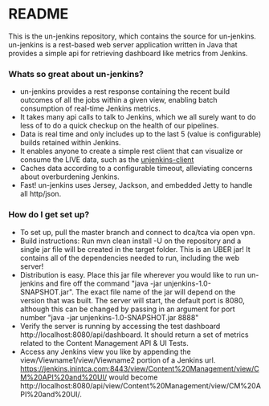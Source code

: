# README #

This is the un-jenkins repository, which contains the source for un-jenkins. un-jenkins is a rest-based web server application written in Java that provides a simple api for retrieving dashboard like metrics from Jenkins.  

### Whats so great about un-jenkins? ###

* un-jenkins provides a rest response containing the recent build outcomes of all the jobs within a given view, enabling batch consumption of real-time Jenkins metrics.
* It takes many api calls to talk to Jenkins, which we all surely want to do less of to do a quick checkup on the health of our pipelines.
* Data is real time and only includes up to the last 5 (value is configurable) builds retained within Jenkins.
* It enables anyone to create a simple rest client that can visualize or consume the LIVE data, such as the [unjenkins-client](https://bitbucket.org/inindca/unjenkins-client)
* Caches data according to a configurable timeout, alleviating concerns about overburdening Jenkins. 
* Fast! un-jenkins uses Jersey, Jackson, and embedded Jetty to handle all http/json.

### How do I get set up? ###

* To set up, pull the master branch and connect to dca/tca via open vpn.
* Build instructions: Run mvn clean install -U on the repository and a single jar file will be created in the target folder. This is an UBER jar! It contains all of the dependencies needed to run, including the web server! 
* Distribution is easy. Place this jar file wherever you would like to run un-jenkins and fire off the command "java -jar unjenkins-1.0-SNAPSHOT.jar". The exact file name of the jar will depend on the version that was built. The server will start, the default port is 8080, although this can be changed by passing in an argument for port number "java -jar unjenkins-1.0-SNAPSHOT.jar 8888"
* Verify the server is running by accessing the test dashboard http://localhost:8080/api/dashboard. It should return a set of metrics related to the Content Management API & UI Tests.
* Access any Jenkins view you like by appending the view/Viewname1/view/Viewname2 portion of a Jenkins url. https://jenkins.inintca.com:8443/view/Content%20Management/view/CM%20API%20and%20UI/  would become http://localhost:8080/api/view/Content%20Management/view/CM%20API%20and%20UI/.